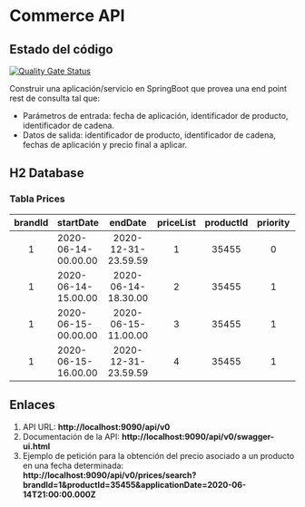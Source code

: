 # Commerce API
## Estado del código
[![Quality Gate Status](https://sonarcloud.io/api/project_badges/measure?project=alejandrorsanchez_commerce&metric=alert_status)](https://sonarcloud.io/summary/new_code?id=alejandrorsanchez_commerce)


Construir una aplicación/servicio en SpringBoot que provea una end point rest de
consulta tal que:
* Parámetros de entrada: fecha de aplicación, identificador de
producto, identificador de cadena.
* Datos de salida: identificador de producto, identificador de
cadena, fechas de aplicación y precio final a aplicar.

## H2 Database
### Tabla Prices
| brandId | startDate           |       endDate       | priceList | productId | priority | priceValue | currency |
|:-------:|:--------------------|:-------------------:|:---------:|:---------:|:--------:|:----------:|:--------:|
|    1    | 2020-06-14-00.00.00 | 2020-12-31-23.59.59 |     1     |   35455   |    0     |   35.50    |   EUR    |
|    1    | 2020-06-14-15.00.00 | 2020-06-14-18.30.00 |     2     |   35455   |    1     |   25.45    |   EUR    |
|    1    | 2020-06-15-00.00.00 | 2020-06-15-11.00.00 |     3     |   35455   |    1     |   30.50    |   EUR    |
|    1    | 2020-06-15-16.00.00 | 2020-12-31-23.59.59 |     4     |   35455   |    1     |   38.95    |   EUR    |


## Enlaces
1. API URL: **http://localhost:9090/api/v0**
2. Documentación de la API: **http://localhost:9090/api/v0/swagger-ui.html**
3. Ejemplo de petición para la obtención del precio asociado a un producto en una fecha determinada: 
**http://localhost:9090/api/v0/prices/search?brandId=1&productId=35455&applicationDate=2020-06-14T21:00:00.000Z**


